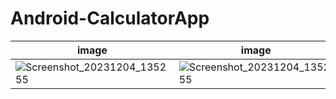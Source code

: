 # Android-CalculatorApp





| image              | image               |
| ---------------------- | ---------------------- |
| ![Screenshot_20231204_135255](https://github.com/serkan-y38/Android-CalculatorApp/assets/96957200/613d3b54-4f29-47ed-a20d-20548016b8d0) | ![Screenshot_20231204_135255](https://github.com/serkan-y38/Android-CalculatorApp/assets/96957200/613d3b54-4f29-47ed-a20d-20548016b8d0) |
